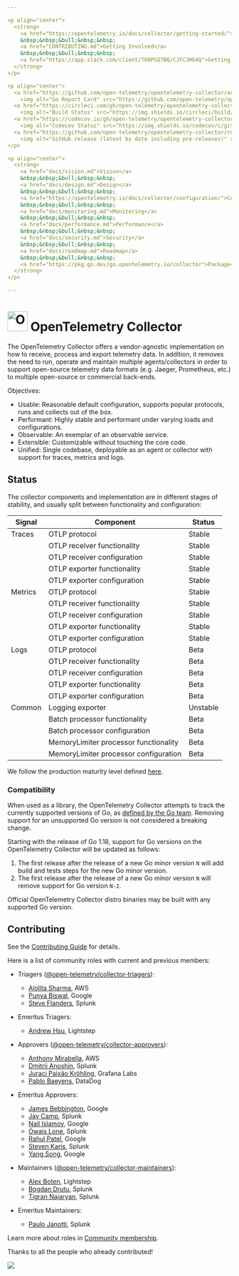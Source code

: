 ```yaml
---

<p align="center">
  <strong>
    <a href="https://opentelemetry.io/docs/collector/getting-started/">Getting Started</a>
    &nbsp;&nbsp;&bull;&nbsp;&nbsp;
    <a href="CONTRIBUTING.md">Getting Involved</a>
    &nbsp;&nbsp;&bull;&nbsp;&nbsp;
    <a href="https://app.slack.com/client/T08PSQ7BQ/CJFCJHG4Q">Getting In Touch</a>
  </strong>
</p>

<p align="center">
  <a href="https://github.com/open-telemetry/opentelemetry-collector/actions/workflows/build-and-test.yml">
    <img alt="Go Report Card" src="https://github.com/open-telemetry/opentelemetry-collector/actions/workflows/build-and-test.yml/badge.svg?branch=main"></a>
  <a href="https://circleci.com/gh/open-telemetry/opentelemetry-collector">
    <img alt="Build Status" src="https://img.shields.io/circleci/build/github/open-telemetry/opentelemetry-collector?style=for-the-badge"></a>
  <a href="https://codecov.io/gh/open-telemetry/opentelemetry-collector/branch/main/">
    <img alt="Codecov Status" src="https://img.shields.io/codecov/c/github/open-telemetry/opentelemetry-collector?style=for-the-badge"></a>
  <a href="https://github.com/open-telemetry/opentelemetry-collector/releases">
    <img alt="GitHub release (latest by date including pre-releases)" src="https://img.shields.io/github/v/release/open-telemetry/opentelemetry-collector?include_prereleases&style=for-the-badge"></a>
</p>

<p align="center">
  <strong>
    <a href="docs/vision.md">Vision</a>
    &nbsp;&nbsp;&bull;&nbsp;&nbsp;
    <a href="docs/design.md">Design</a>
    &nbsp;&nbsp;&bull;&nbsp;&nbsp;
    <a href="https://opentelemetry.io/docs/collector/configuration/">Configuration</a>
    &nbsp;&nbsp;&bull;&nbsp;&nbsp;
    <a href="docs/monitoring.md">Monitoring</a>
    &nbsp;&nbsp;&bull;&nbsp;&nbsp;
    <a href="docs/performance.md">Performance</a>
    &nbsp;&nbsp;&bull;&nbsp;&nbsp;
    <a href="docs/security.md">Security</a>
    &nbsp;&nbsp;&bull;&nbsp;&nbsp;
    <a href="docs/roadmap.md">Roadmap</a>
    &nbsp;&nbsp;&bull;&nbsp;&nbsp;
    <a href="https://pkg.go.dev/go.opentelemetry.io/collector">Package</a>
  </strong>
</p>

---
```


# <img src="https://opentelemetry.io/img/logos/opentelemetry-logo-nav.png" alt="OpenTelemetry Icon" width="45" height=""> OpenTelemetry Collector

The OpenTelemetry Collector offers a vendor-agnostic implementation on how to
receive, process and export telemetry data. In addition, it removes the need
to run, operate and maintain multiple agents/collectors in order to support
open-source telemetry data formats (e.g. Jaeger, Prometheus, etc.) to
multiple open-source or commercial back-ends.

Objectives:

- Usable: Reasonable default configuration, supports popular protocols, runs and collects out of the box.
- Performant: Highly stable and performant under varying loads and configurations.
- Observable: An exemplar of an observable service.
- Extensible: Customizable without touching the core code.
- Unified: Single codebase, deployable as an agent or collector with support for traces, metrics and logs.

## Status

The collector components and implementation are in different stages of stability, and usually split between
functionality and configuration:

| Signal | Component | Status |
|--------|-----------|--------|
|Traces  | OTLP protocol | Stable |
|| OTLP receiver functionality | Stable |
|| OTLP receiver configuration | Stable |
|| OTLP exporter functionality | Stable |
|| OTLP exporter configuration | Stable |
|Metrics | OTLP protocol | Stable |
|| OTLP receiver functionality | Stable |
|| OTLP receiver configuration | Stable |
|| OTLP exporter functionality | Stable |
|| OTLP exporter configuration | Stable |
|Logs    | OTLP protocol | Beta |
|| OTLP receiver functionality | Beta |
|| OTLP receiver configuration | Beta |
|| OTLP exporter functionality | Beta |
|| OTLP exporter configuration | Beta |
|Common| Logging exporter | Unstable |
|| Batch processor functionality | Beta |
|| Batch processor configuration | Beta |
|| MemoryLimiter processor functionality | Beta |
|| MemoryLimiter processor configuration | Beta |

We follow the production maturity level defined [here](https://github.com/open-telemetry/community/blob/47813530864b9fe5a5146f466a58bd2bb94edc72/maturity-matrix.yaml#L31).

### Compatibility

When used as a library, the OpenTelemetry Collector attempts to track the currently supported versions of Go, as [defined by the Go team](https://go.dev/doc/devel/release#policy).
Removing support for an unsupported Go version is not considered a breaking change.

Starting with the release of Go 1.18, support for Go versions on the OpenTelemetry Collector will be updated as follows:

1. The first release after the release of a new Go minor version `N` will add build and tests steps for the new Go minor version.
2. The first release after the release of a new Go minor version `N` will remove support for Go version `N-2`.

Official OpenTelemetry Collector distro binaries may be built with any supported Go version.

## Contributing

See the [Contributing Guide](CONTRIBUTING.md) for details.

Here is a list of community roles with current and previous members:

- Triagers ([@open-telemetry/collector-triagers](https://github.com/orgs/open-telemetry/teams/collector-triagers)):
   - [Alolita Sharma](https://github.com/alolita), AWS
   - [Punya Biswal](https://github.com/punya), Google
   - [Steve Flanders](https://github.com/flands), Splunk

- Emeritus Triagers:

   - [Andrew Hsu](https://github.com/andrewhsu), Lightstep

- Approvers ([@open-telemetry/collector-approvers](https://github.com/orgs/open-telemetry/teams/collector-approvers)):

   - [Anthony Mirabella](https://github.com/Aneurysm9), AWS
   - [Dmitrii Anoshin](https://github.com/dmitryax), Splunk
   - [Juraci Paixão Kröhling](https://github.com/jpkrohling), Grafana Labs
   - [Pablo Baeyens](https://github.com/mx-psi), DataDog

- Emeritus Approvers:

   - [James Bebbington](https://github.com/james-bebbington), Google
   - [Jay Camp](https://github.com/jrcamp), Splunk
   - [Nail Islamov](https://github.com/nilebox), Google
   - [Owais Lone](https://github.com/owais), Splunk
   - [Rahul Patel](https://github.com/rghetia), Google
   - [Steven Karis](https://github.com/sjkaris), Splunk
   - [Yang Song](https://github.com/songy23), Google

- Maintainers ([@open-telemetry/collector-maintainers](https://github.com/orgs/open-telemetry/teams/collector-maintainers)):

   - [Alex Boten](https://github.com/codeboten), Lightstep
   - [Bogdan Drutu](https://github.com/BogdanDrutu), Splunk
   - [Tigran Najaryan](https://github.com/tigrannajaryan), Splunk

- Emeritus Maintainers:

   - [Paulo Janotti](https://github.com/pjanotti), Splunk

Learn more about roles in [Community membership](https://github.com/open-telemetry/community/blob/main/community-membership.md).

Thanks to all the people who already contributed!

<a href="https://github.com/open-telemetry/opentelemetry-collector/graphs/contributors">
  <img src="https://contributors-img.web.app/image?repo=open-telemetry/opentelemetry-collector" />
</a>
